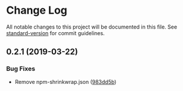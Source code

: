 # Change Log

All notable changes to this project will be documented in this file. See [standard-version](https://github.com/conventional-changelog/standard-version) for commit guidelines.

## 0.2.1 (2019-03-22)


### Bug Fixes

* Remove npm-shrinkwrap.json ([983dd5b](https://github.com/mvsde/a11y-navigation/commit/983dd5b))
